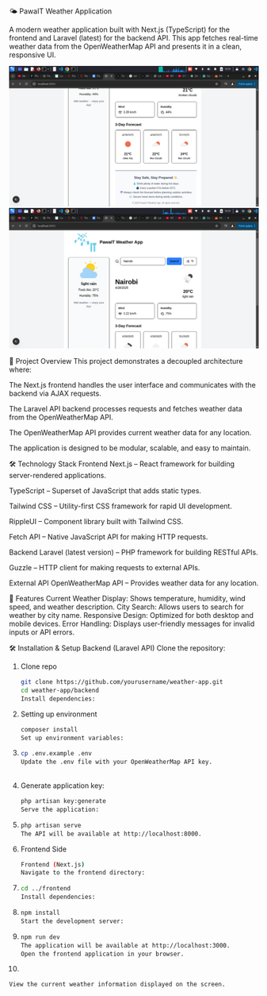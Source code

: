 🌤️ PawaIT Weather Application

A modern weather application built with Next.js (TypeScript) for the frontend and Laravel (latest) for the backend API. This app fetches real-time weather data from the OpenWeatherMap API and presents it in a clean, responsive UI.

![Home Screen](./image/image1.png)
![Home Screen](./image/image2.png)


🧭 Project Overview
This project demonstrates a decoupled architecture where:

The Next.js frontend handles the user interface and communicates with the backend via AJAX requests.

The Laravel API backend processes requests and fetches weather data from the OpenWeatherMap API.

The OpenWeatherMap API provides current weather data for any location.

The application is designed to be modular, scalable, and easy to maintain.

🛠️ Technology Stack
Frontend
Next.js – React framework for building server-rendered applications.

TypeScript – Superset of JavaScript that adds static types.

Tailwind CSS – Utility-first CSS framework for rapid UI development.

RippleUI – Component library built with Tailwind CSS.

Fetch API – Native JavaScript API for making HTTP requests.

Backend
Laravel (latest version) – PHP framework for building RESTful APIs.

Guzzle – HTTP client for making requests to external APIs.

External API
OpenWeatherMap API – Provides weather data for any location.

🚀 Features
   Current Weather Display: Shows temperature, humidity, wind speed, and weather description.
   City Search: Allows users to search for weather by city name.
   Responsive Design: Optimized for both desktop and mobile devices.
   Error Handling: Displays user-friendly messages for invalid inputs or API errors.

🛠️ Installation & Setup
   Backend (Laravel API)
   Clone the repository:

1. Clone repo
   ```bash
   git clone https://github.com/yourusername/weather-app.git
   cd weather-app/backend
   Install dependencies:

2. Setting up environment
   ```bash
   composer install
   Set up environment variables:

3. 
   ```bash
   cp .env.example .env
   Update the .env file with your OpenWeatherMap API key.
   


4. Generate application key:
   ```bash
   php artisan key:generate
   Serve the application:

5. 
   ```bash
   php artisan serve
   The API will be available at http://localhost:8000.
   
6. Frontend Side
   ```bash   
   Frontend (Next.js)
   Navigate to the frontend directory:
   
7. 
   ```bash
   cd ../frontend
   Install dependencies:
   
8. 
   ```bash
   npm install
   Start the development server:

9. 
   ```bash
   npm run dev
   The application will be available at http://localhost:3000.
   Open the frontend application in your browser.
   
   
10. 
   ```Enter a city name in the search bar and press Enter.
   View the current weather information displayed on the screen.
   



